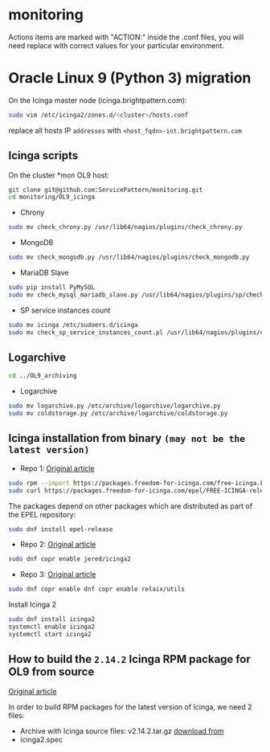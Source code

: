 # monitoring

Actions items are marked with "ACTION:" inside the .conf files, you will need replace with correct values for your particular environment.

# Oracle Linux 9 (Python 3) migration

On the Icinga master node (icinga.brightpattern.com):
```sh
sudo vim /etc/icinga2/zones.d/<cluster>/hosts.conf
```
replace all hosts IP `addresses` with `<host_fqdn>-int.brightpattern.com`

## Icinga scripts

On the cluster *mon OL9  host:
```sh
git clone git@github.com:ServicePattern/monitoring.git
cd monitoring/OL9_icinga
```

- Chrony
```sh
sudo mv check_chrony.py /usr/lib64/nagios/plugins/check_chrony.py
```
- MongoDB
```sh
sudo mv check_mongodb.py /usr/lib64/nagios/plugins/check_mongodb.py
```
- MariaDB Slave
```sh
sudo pip install PyMySQL
sudo mv check_mysql_mariadb_slave.py /usr/lib64/nagios/plugins/sp/check_mysql_mariadb_slave.py
```
- SP service instances count
```sh
sudo mv icinga /etc/sudoers.d/icinga
sudo mv check_sp_service_instances_count.pl /usr/lib64/nagios/plugins/check_sp_service_instances_count.pl
```

## Logarchive
```sh
cd ../OL9_archiving
```

- Logarchive
```sh
sudo mv logarchive.py /etc/archive/logarchive/logarchive.py
sudo mv coldstorage.py /etc/archive/logarchive/coldstorage.py
```

## Icinga installation from binary `(may not be the latest version)`
- Repo 1: [Original article](https://freedom-for-icinga.com/#install)

```sh
sudo rpm --import https://packages.freedom-for-icinga.com/free-icinga.key
sudo curl https://packages.freedom-for-icinga.com/epel/FREE-ICINGA-release.repo -o /etc/yum.repos.d/FREE-ICINGA-release.repo
```
The packages depend on other packages which are distributed as part of the EPEL repository:
```sh
sudo dnf install epel-release
```
- Repo 2: [Original article](https://copr.fedorainfracloud.org/coprs/jered/icinga2/)
```sh
sudo dnf copr enable jered/icinga2
```
- Repo 3: [Original article](https://copr.fedorainfracloud.org/coprs/relaix/utils/)
```sh
sudo dnf copr enable dnf copr enable relaix/utils
```

Install Icinga 2

```sh
sudo dnf install icinga2
systemctl enable icinga2
systemctl start icinga2
```

## How to build the `2.14.2` Icinga RPM package for OL9 from source

[Original article](https://freedom-for-icinga.com/#build)

In order to build RPM packages for the latest version of Icinga, we need 2 files:

- Archive with Icinga source files: v2.14.2.tar.gz [download from](https://github.com/Icinga/icinga2/archive/refs/tags/v2.14.2.tar.gz)
- icinga2.spec



